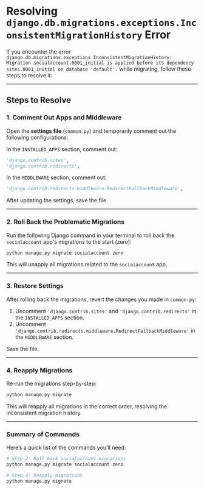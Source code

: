 # Resolving `django.db.migrations.exceptions.InconsistentMigrationHistory` Error

If you encounter the error
`django.db.migrations.exceptions.InconsistentMigrationHistory: Migration socialaccount.0001_initial is applied before its dependency sites.0001_initial on database 'default'.`
while migrating, follow these steps to resolve it:

---

## Steps to Resolve

### 1. Comment Out Apps and Middleware

Open the **settings file** (`common.py`) and temporarily comment out the following configurations:

In the `INSTALLED_APPS` section, comment out:

```python
'django.contrib.sites',
'django.contrib.redirects',
```

In the `MIDDLEWARE` section, comment out:

```python
'django.contrib.redirects.middleware.RedirectFallbackMiddleware',
```

After updating the settings, save the file.

---

### 2. Roll Back the Problematic Migrations

Run the following Django command in your terminal to roll back the `socialaccount` app's migrations to the start (zero):

```bash
python manage.py migrate socialaccount zero
```

This will unapply all migrations related to the `socialaccount` app.

---

### 3. Restore Settings

After rolling back the migrations, revert the changes you made in `common.py`:

1. Uncomment `'django.contrib.sites'` and `'django.contrib.redirects'` in the `INSTALLED_APPS` section.
2. Uncomment `'django.contrib.redirects.middleware.RedirectFallbackMiddleware'` in the `MIDDLEWARE` section.

Save the file.

---

### 4. Reapply Migrations

Re-run the migrations step-by-step:

```bash
python manage.py migrate
```

This will reapply all migrations in the correct order, resolving the inconsistent migration history.

---

### Summary of Commands

Here’s a quick list of the commands you’ll need:

```bash
# Step 2: Roll back socialaccount migrations
python manage.py migrate socialaccount zero

# Step 4: Reapply migrations
python manage.py migrate
``` 
